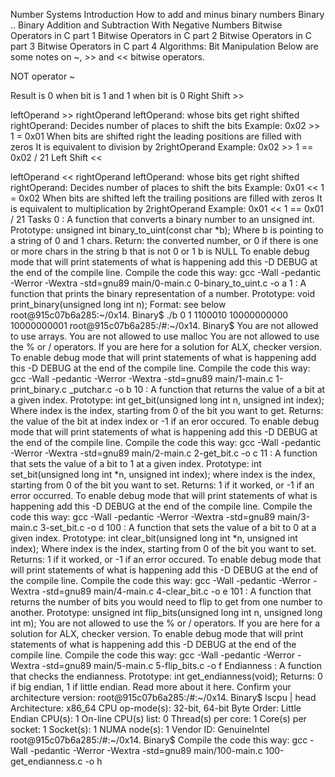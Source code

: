 Number Systems Introduction
How to add and minus binary numbers
Binary ..
Binary Addition and Subtraction With Negative Numbers
Bitwise Operators in C part 1
Bitwise Operators in C part 2
Bitwise Operators in C part 3
Bitwise Operators in C part 4
Algorithms: Bit Manipulation
Below are some notes on ~, >> and << bitwise operators.

NOT operator ~

Result is 0 when bit is 1 and 1 when bit is 0
Right Shift >>

leftOperand >> rightOperand
leftOperand: whose bits get right shifted
rightOperand: Decides number of places to shift the bits
Example: 0x02 >> 1 = 0x01
When bits are shifted right the leading positions are filled with zeros
It is equivalent to division by 2rightOperand
Example: 0x02 >> 1 == 0x02 / 21
Left Shift <<

leftOperand << rightOperand
leftOperand: whose bits get right shifted
rightOperand: Decides number of places to shift the bits
Example: 0x01 << 1 = 0x02
When bits are shifted left the trailing positions are filled with zeros
It is equivalent to multiplication by 2rightOperand
Example: 0x01 << 1 == 0x01 / 21
Tasks
0 : A function that converts a binary number to an unsigned int.
Prototype: unsigned int binary_to_uint(const char *b);
Where b is pointing to a string of 0 and 1 chars.
Return: the converted number, or 0 if
there is one or more chars in the string b that is not 0 or 1
b is NULL
To enable debug mode that will print statements of what is happening add this -D DEBUG at the end of the compile line.
Compile the code this way: gcc -Wall -pedantic -Werror -Wextra -std=gnu89 main/0-main.c 0-binary_to_uint.c -o a
1 : A function that prints the binary representation of a number.
Prototype: void print_binary(unsigned long int n);
Format: see below
root@915c07b6a285:~/0x14. Binary$ ./b 
 0
 1
 1100010
 10000000000
 10000000001
 root@915c07b6a285:/#:~/0x14. Binary$
You are not allowed to use arrays.
You are not allowed to use malloc
You are not allowed to use the % or / operators.
If you are here for a solution for ALX, checker version.
To enable debug mode that will print statements of what is happening add this -D DEBUG at the end of the compile line.
Compile the code this way: gcc -Wall -pedantic -Werror -Wextra -std=gnu89 main/1-main.c 1-print_binary.c _putchar.c -o b
10 : A function that returns the value of a bit at a given index.
Prototype: int get_bit(unsigned long int n, unsigned int index);
Where index is the index, starting from 0 of the bit you want to get.
Returns: the value of the bit at index index or -1 if an eror occured.
To enable debug mode that will print statements of what is happening add this -D DEBUG at the end of the compile line.
Compile the code this way: gcc -Wall -pedantic -Werror -Wextra -std=gnu89 main/2-main.c 2-get_bit.c -o c
11 : A function that sets the value of a bit to 1 at a given index.
Prototype: int set_bit(unsigned long int *n, unsigned int index);
where index is the index, starting from 0 of the bit you want to set.
Returns: 1 if it worked, or -1 if an error occurred.
To enable debug mode that will print statements of what is happening add this -D DEBUG at the end of the compile line.
Compile the code this way: gcc -Wall -pedantic -Werror -Wextra -std=gnu89 main/3-main.c 3-set_bit.c -o d
100 : A function that sets the value of a bit to 0 at a given index.
Prototype: int clear_bit(unsigned long int *n, unsigned int index);
Where index is the index, starting from 0 of the bit you want to set.
Returns: 1 if it worked, or -1 if an error occured.
To enable debug mode that will print statements of what is happening add this -D DEBUG at the end of the compile line.
Compile the code this way: gcc -Wall -pedantic -Werror -Wextra -std=gnu89 main/4-main.c 4-clear_bit.c -o e
101 : A function that returns the number of bits you would need to flip to get from one number to another.
Prototype: unsigned int flip_bits(unsigned long int n, unsigned long int m);
You are not allowed to use the % or / operators.
If you are here for a solution for ALX, checker version.
To enable debug mode that will print statements of what is happening add this -D DEBUG at the end of the compile line.
Compile the code this way: gcc -Wall -pedantic -Werror -Wextra -std=gnu89 main/5-main.c 5-flip_bits.c -o f
Endianness : A function that checks the endianness.
Prototype: int get_endianness(void);
Returns: 0 if big endian, 1 if little endian.
Read more about it here.
Confirm your architecture version:
 root@915c07b6a285:/#:~/0x14. Binary$ lscpu | head
 Architecture:          x86_64
 CPU op-mode(s):        32-bit, 64-bit
 Byte Order:            Little Endian
 CPU(s):                1
 On-line CPU(s) list:   0
 Thread(s) per core:    1
 Core(s) per socket:    1
 Socket(s):             1
 NUMA node(s):          1
 Vendor ID:             GenuineIntel
 root@915c07b6a285:/#:~/0x14. Binary$
Compile the code this way: gcc -Wall -pedantic -Werror -Wextra -std=gnu89 main/100-main.c 100-get_endianness.c -o h
